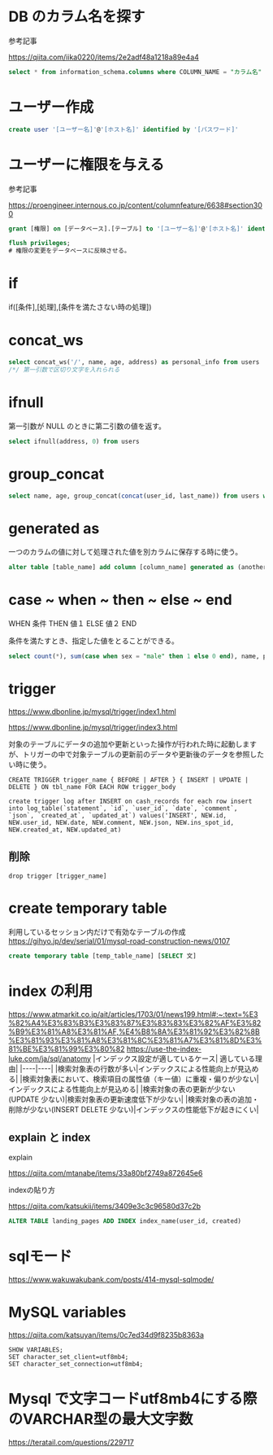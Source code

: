 # DB のカラム名を探す

参考記事

https://qiita.com/iika0220/items/2e2adf48a1218a89e4a4

```sql
select * from information_schema.columns where COLUMN_NAME = "カラム名" and table_schema = "データベース名"; 
```

# ユーザー作成

```sql
create user '[ユーザー名]'@'[ホスト名]' identified by '[パスワード]'
```

# ユーザーに権限を与える

参考記事

https://proengineer.internous.co.jp/content/columnfeature/6638#section300

```sql
grant [権限] on [データベース].[テーブル] to '[ユーザー名]'@'[ホスト名]' identified by '[パスワード]';

flush privileges;
# 権限の変更をデータベースに反映させる。
```

# if 
if([条件],[処理],[条件を満たさない時の処理])

# concat_ws

```sql
select concat_ws('/', name, age, address) as personal_info from users
/*/ 第一引数で区切り文字を入れられる
```


# ifnull
第一引数が NULL のときに第二引数の値を返す。

```sql
select ifnull(address, 0) from users
```

# group_concat

```sql
select name, age, group_concat(concat(user_id, last_name)) from users where  age = 23  group by member_cd
```

# generated as

一つのカラムの値に対して処理された値を別カラムに保存する時に使う。

```sql
alter table [table_name] add column [column_name] generated as (another_column_name * 2) stored;
```

# case ~ when ~ then ~ else ~ end

WHEN 条件 THEN 値１ ELSE 値２ END

条件を満たすとき、指定した値をとることができる。

```sql
select count(*), sum(case when sex = "male" then 1 else 0 end), name, place from users group by date;
```

# trigger

https://www.dbonline.jp/mysql/trigger/index1.html

https://www.dbonline.jp/mysql/trigger/index3.html

対象のテーブルにデータの追加や更新といった操作が行われた時に起動しますが、トリガーの中で対象テーブルの更新前のデータや更新後のデータを参照したい時に使う。

```
CREATE TRIGGER trigger_name { BEFORE | AFTER } { INSERT | UPDATE | DELETE } ON tbl_name FOR EACH ROW trigger_body
```

```
create trigger log after INSERT on cash_records for each row insert into log_table(`statement`, `id`, `user_id`, `date`, `comment`, `json`, `created_at`, `updated_at`) values('INSERT', NEW.id, NEW.user_id, NEW.date, NEW.comment, NEW.json, NEW.ins_spot_id, NEW.created_at, NEW.updated_at)
```

## 削除

```
drop trigger [trigger_name]
```

# create temporary table
利用しているセッション内だけで有効なテーブルの作成
https://gihyo.jp/dev/serial/01/mysql-road-construction-news/0107
```sql
create temporary table [temp_table_name] [SELECT 文]
```
# index の利用
https://www.atmarkit.co.jp/ait/articles/1703/01/news199.html#:~:text=%E3%82%A4%E3%83%B3%E3%83%87%E3%83%83%E3%82%AF%E3%82%B9%E3%81%A8%E3%81%AF,%E4%B8%8A%E3%81%92%E3%82%8B%E3%81%93%E3%81%A8%E3%81%8C%E3%81%A7%E3%81%8D%E3%81%BE%E3%81%99%E3%80%82
https://use-the-index-luke.com/ja/sql/anatomy
|インデックス設定が適しているケース| 適している理由|
|----|----|
|検索対象表の行数が多い|インデックスによる性能向上が見込める|
|検索対象表において、検索項目の属性値（キー値）に重複・偏りが少ない|インデックスによる性能向上が見込める|
|検索対象の表の更新が少ない (UPDATE 少ない)|検索対象表の更新速度低下が少ない|
|検索対象の表の追加・削除が少ない(INSERT DELETE 少ない)|インデックスの性能低下が起きにくい|

## explain と index

explain 

https://qiita.com/mtanabe/items/33a80bf2749a872645e6

indexの貼り方

https://qiita.com/katsukii/items/3409e3c3c96580d37c2b

```sql
ALTER TABLE landing_pages ADD INDEX index_name(user_id, created)
```

# sqlモード

https://www.wakuwakubank.com/posts/414-mysql-sqlmode/


# MySQL variables

https://qiita.com/katsuyan/items/0c7ed34d9f8235b8363a


```
SHOW VARIABLES;
SET character_set_client=utf8mb4;
SET character_set_connection=utf8mb4;
```

# Mysql で文字コードutf8mb4にする際のVARCHAR型の最大文字数

https://teratail.com/questions/229717
